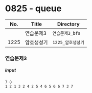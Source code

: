 # 0825 - queue

| No.  | Title           | Directory             |
| ---- | --------------- | --------------------- |
|  | 연습문제3             | `연습문제3_bfs`            |
| 1225  | 암호생성기             | `1225_암호생성기`            |



### 연습문제3

##### input

```
7 8
1 2 1 3 2 4 2 5 4 6 5 6 6 7 3 7
```

